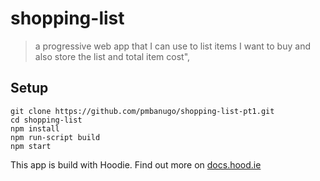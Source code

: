 # shopping-list

> a progressive web app that I can use to list items I want to buy and also store the list and total item cost",

## Setup

```
git clone https://github.com/pmbanugo/shopping-list-pt1.git
cd shopping-list
npm install
npm run-script build
npm start
```

This app is build with Hoodie. Find out more on [docs.hood.ie](http://docs.hood.ie)
